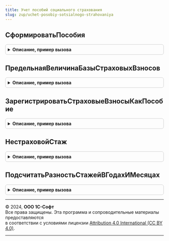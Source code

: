 ```yaml
---
title: Учет пособий социального страхования
slug: zup/uchet-posobiy-sotsialnogo-strahovaniya
---
```



## СформироватьПособия
<details style="margin: 1em 0; padding: 0.5em; border: 1px solid #ccc; border-radius: 6px;">

<summary style="font-weight: bold; cursor: pointer;">Описание, пример вызова</summary>

```bsl

// Формирует движения по регистрам подсистемы.
// Параметры:
//		Движения - коллекция движений регистратора.
//		Отказ - булево - признак отказа от заполнения движений.
//		Организация - СправочникСсылка.Организации - должно быть непустым значением.
//		ПериодРегистрации
//		Пособия - таблица значений с колонками
//			ФизическоеЛицо: должно быть непустым
//          ВидПособияСоциальногоСтрахования
//          СуммаВсего.
//          Сотрудник - необязательная, может отсутствовать.
//          ВидЗанятости - необязательная, может отсутствовать.
//          ОплаченныеДни - необязательная, может отсутствовать.
//          СтраховыеСлучаи - необязательная, может отсутствовать.
//          ДатаСтраховогоСлучая - необязательная, может отсутствовать.
//          ФинансированиеФедеральнымБюджетом - необязательная, может отсутствовать.
//          СуммаСверхНорм - необязательная, может отсутствовать.
//		ПособияПоУходу - таблица значений с колонками
//			ФизическоеЛицо: должно быть непустым
//          СуммаВсего.
//          Сотрудник - необязательная, может отсутствовать.
//          ВидЗанятости - необязательная, может отсутствовать.
//          СтраховыеСлучаи - необязательная, может отсутствовать.
//          ДатаСтраховогоСлучая - необязательная, может отсутствовать.
//          ФинансированиеФедеральнымБюджетом - необязательная, может отсутствовать.
//          СуммаСверхНорм - необязательная, может отсутствовать.
//		Записывать - булево - признак того, надо ли записывать движения сразу, или они будут записаны позже.
//
Процедура СформироватьПособия(Движения, Отказ, Организация, ПериодРегистрации, Пособия, ПособияПоУходу, Записывать = Ложь) Экспорт
```

Пример вызова
```bsl
УчетПособийСоциальногоСтрахования.СформироватьПособия(Движения, Отказ, Организация, ПериодРегистрации, Пособия, ПособияПоУходу, Записывать);
```
</details>

## ПредельнаяВеличинаБазыСтраховыхВзносов
<details style="margin: 1em 0; padding: 0.5em; border: 1px solid #ccc; border-radius: 6px;">

<summary style="font-weight: bold; cursor: pointer;">Описание, пример вызова</summary>

```bsl

// Составляет соответствие размеров предельной величины базы страховых взносов,
//	действующих на указанные годы.
//
// Параметры:
//	Годы - массив элементов типа число.
//
// Возвращаемое значение - соответствие, где ключом является год, а значением - размер предельной величины.
//
Функция ПредельнаяВеличинаБазыСтраховыхВзносов(Годы) Экспорт
```

Пример вызова
```bsl
Результат = УчетПособийСоциальногоСтрахования.ПредельнаяВеличинаБазыСтраховыхВзносов(Годы) 
```
</details>

## ЗарегистрироватьСтраховыеВзносыКакПособие
<details style="margin: 1em 0; padding: 0.5em; border: 1px solid #ccc; border-radius: 6px;">

<summary style="font-weight: bold; cursor: pointer;">Описание, пример вызова</summary>

```bsl

// Формирует движения по регистрам подсистемы.
// Параметры:
//		Движения - коллекция движений регистратора.
//      	Должна содержать готовую таблицу рег-ра СтраховыеВзносыПоФизическимЛицам с полями:
//				ФизическоеЛицо,
//				Сотрудник,
//				Начисление,
//				ДатаНачала,
//				ПФРПоСуммарномуТарифу и пр. ресурсы рег-ра СтраховыеВзносыПоФизическимЛицам
//		Отказ - булево - признак отказа от заполнения движений.
//		Организация - СправочникСсылка.Организации - должно быть непустым значением.
//		ПериодРегистрации - дата -
//		Записывать - булево - признак того, надо ли записывать движения сразу, или они будут записаны позже.
//
Процедура ЗарегистрироватьСтраховыеВзносыКакПособие(Движения, Отказ, Организация, ПериодРегистрации, Записывать = Ложь) Экспорт
```

Пример вызова
```bsl
УчетПособийСоциальногоСтрахования.ЗарегистрироватьСтраховыеВзносыКакПособие(Движения, Отказ, Организация, ПериодРегистрации, Записывать);
```
</details>

## НестраховойСтаж
<details style="margin: 1em 0; padding: 0.5em; border: 1px solid #ccc; border-radius: 6px;">

<summary style="font-weight: bold; cursor: pointer;">Описание, пример вызова</summary>

```bsl

// Вычисляет продолжительность нестраховых периодов стажа на основании сведений о стаже из больничного.
//
// Параметры:
//   Больничный - ДокументОбъект.БольничныйЛист, ДанныеФормыСтруктура, Структура
//       * СтажРасширенныйЛет     - Число
//       * СтажРасширенныйМесяцев - Число
//       * СтажРасширенныйДней    - Число
//       * СтажЛет                - Число
//       * СтажМесяцев            - Число
//       * СтажДней               - Число
//
// Возвращаемое значение:
//    Структура
//        * Лет     - Число
//        * Месяцев - Число
//
Функция НестраховойСтаж(Больничный) Экспорт
```

Пример вызова
```bsl
Результат = УчетПособийСоциальногоСтрахования.НестраховойСтаж(Больничный) 
```
</details>

## ПодсчитатьРазностьСтажейВГодахИМесяцах
<details style="margin: 1em 0; padding: 0.5em; border: 1px solid #ccc; border-radius: 6px;">

<summary style="font-weight: bold; cursor: pointer;">Описание, пример вызова</summary>

```bsl

// Устарела. Следует использовать НестраховойСтаж.
// Возвращает разность стажей в годах и месяцах.
//
// Параметры:
//  БольшийСтажЛет, БольшийСтажМесяцев, МеньшийСтажЛет, МеньшийСтажМесяцев.
//
// Возвращаемое значение:
//   Структура - РазностьЛет, РазностьМесяцев.
//
Функция ПодсчитатьРазностьСтажейВГодахИМесяцах(БольшийСтажЛет, БольшийСтажМесяцев, МеньшийСтажЛет, МеньшийСтажМесяцев, БольшийСтажДней = 0, МеньшийСтажДней = 0) Экспорт
```

Пример вызова
```bsl
Результат = УчетПособийСоциальногоСтрахования.ПодсчитатьРазностьСтажейВГодахИМесяцах(БольшийСтажЛет, БольшийСтажМесяцев, МеньшийСтажЛет, МеньшийСтажМесяцев, БольшийСтажДней, МеньшийСтажДней);
```
</details>

---

© 2024, **ООО 1С-Софт**  
Все права защищены. Эта программа и сопроводительные материалы предоставляются  
в соответствии с условиями лицензии [Attribution 4.0 International (CC BY 4.0)](https://creativecommons.org/licenses/by/4.0/legalcode).

---
